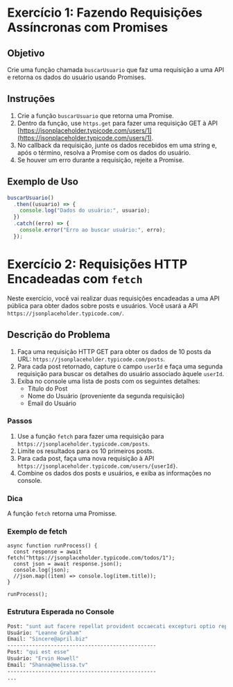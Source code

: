 # Exercício 1: Fazendo Requisições Assíncronas com Promises

## Objetivo

Crie uma função chamada `buscarUsuario` que faz uma requisição a uma API e retorna os dados do usuário usando Promises.

## Instruções

1. Crie a função `buscarUsuario` que retorna uma Promise.
2. Dentro da função, use `https.get` para fazer uma requisição GET à API [https://jsonplaceholder.typicode.com/users/1](https://jsonplaceholder.typicode.com/users/1).
3. No callback da requisição, junte os dados recebidos em uma string e, após o término, resolva a Promise com os dados do usuário.
4. Se houver um erro durante a requisição, rejeite a Promise.

## Exemplo de Uso

```javascript
buscarUsuario()
  .then((usuario) => {
    console.log("Dados do usuário:", usuario);
  })
  .catch((erro) => {
    console.error("Erro ao buscar usuário:", erro);
  });
```

# Exercício 2: Requisições HTTP Encadeadas com `fetch`

Neste exercício, você vai realizar duas requisições encadeadas a uma API pública para obter dados sobre posts e usuários. Você usará a API `https://jsonplaceholder.typicode.com/`.

## Descrição do Problema

1. Faça uma requisição HTTP GET para obter os dados de 10 posts da URL:
   `https://jsonplaceholder.typicode.com/posts`.
2. Para cada post retornado, capture o campo `userId` e faça uma segunda requisição para buscar os detalhes do usuário associado àquele `userId`.
3. Exiba no console uma lista de posts com os seguintes detalhes:
   - Título do Post
   - Nome do Usuário (proveniente da segunda requisição)
   - Email do Usuário

### Passos

1. Use a função `fetch` para fazer uma requisição para `https://jsonplaceholder.typicode.com/posts`.
2. Limite os resultados para os 10 primeiros posts.
3. Para cada post, faça uma nova requisição à API `https://jsonplaceholder.typicode.com/users/{userId}`.
4. Combine os dados dos posts e usuários, e exiba as informações no console.

### Dica

A função `fetch` retorna uma Promisse.

### Exemplo de fetch

```
async function runProcess() {
  const response = await fetch("https://jsonplaceholder.typicode.com/todos/1");
  const json = await response.json();
  console.log(json);
  //json.map((item) => console.log(item.title));
}

runProcess();
```

### Estrutura Esperada no Console

```bash
Post: "sunt aut facere repellat provident occaecati excepturi optio reprehenderit"
Usuário: "Leanne Graham"
Email: "Sincere@april.biz"
------------------------------------------------
Post: "qui est esse"
Usuário: "Ervin Howell"
Email: "Shanna@melissa.tv"
------------------------------------------------
...
```
